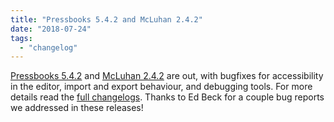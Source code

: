 ```yaml
---
title: "Pressbooks 5.4.2 and McLuhan 2.4.2"
date: "2018-07-24"
tags: 
  - "changelog"
---
```


[Pressbooks 5.4.2](https://github.com/pressbooks/pressbooks/releases/tag/5.4.2) and [McLuhan 2.4.2](https://github.com/pressbooks/pressbooks-book/releases/tag/2.4.2) are out, with bugfixes for accessibility in the editor, import and export behaviour, and debugging tools. For more details read the [full changelogs](https://docs.pressbooks.org/changelog/). Thanks to Ed Beck for a couple bug reports we addressed in these releases!
